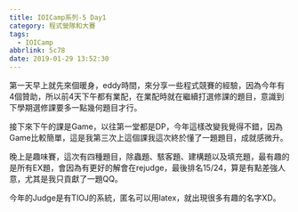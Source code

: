 ```yaml
---
title: IOICamp系列-5 Day1
category: 程式營隊和大賽
tags:
  - IOICamp
abbrlink: 5c78
date: 2019-01-29 13:52:30
---
```

第一天早上就先來個暖身，eddy時間，來分享一些程式競賽的經驗，因為今年有4個贊助，所以前4天下午都有業配，在業配時就在繼續打選修課的題目，意識到下學期選修課要多一點幾何題目才行。
<!-- more -->
接下來下午的課是Game，以往第一堂都是DP，今年這樣改變我覺得不錯，因為Game比較簡單，這是我第三次上這個課我這次終於懂了一題題目，成就感微升。

晚上是趣味賽，這次有四種題目，除蟲題、駭客題、建構題以及填充題，最有趣的是所有EX題，會因為有更好的解會在rejudge，最後排名15/24，算是有點差強人意，尤其是我只貢獻了一題QQ。

今年的Judge是有TIOJ的系統，匿名可以用latex，就出現很多有趣的名字XD。